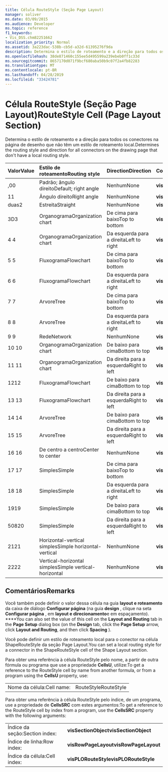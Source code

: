 ```yaml
---
title: Célula RouteStyle (Seção Page Layout)
manager: soliver
ms.date: 03/09/2015
ms.audience: Developer
ms.topic: reference
f1_keywords:
- Vis_DSS.chm82251662
localization_priority: Normal
ms.assetid: 3a223dac-538b-cb5d-a32d-61395276f9da
description: Determina o estilo de roteamento e a direção para todos os conectores na página de desenho que não têm um estilo de roteamento local.
ms.openlocfilehash: 38de871460c155ee5d495599a239ebeb0ff1c33d
ms.sourcegitcommit: 8657170d071f9bcf680aba50b9c07f2a4fb82283
ms.translationtype: MT
ms.contentlocale: pt-BR
ms.lasthandoff: 04/28/2019
ms.locfileid: "33424781"
---
```

# <a name="routestyle-cell-page-layout-section"></a><span data-ttu-id="c6618-103">Célula RouteStyle (Seção Page Layout)</span><span class="sxs-lookup"><span data-stu-id="c6618-103">RouteStyle Cell (Page Layout Section)</span></span>

<span data-ttu-id="c6618-104">Determina o estilo de roteamento e a direção para todos os conectores na página de desenho que não têm um estilo de roteamento local.</span><span class="sxs-lookup"><span data-stu-id="c6618-104">Determines the routing style and direction for all connectors on the drawing page that don't have a local routing style.</span></span>
  
|<span data-ttu-id="c6618-105">**Valor**</span><span class="sxs-lookup"><span data-stu-id="c6618-105">**Value**</span></span>|<span data-ttu-id="c6618-106">**Estilo de roteamento**</span><span class="sxs-lookup"><span data-stu-id="c6618-106">**Routing style**</span></span>|<span data-ttu-id="c6618-107">**Direction**</span><span class="sxs-lookup"><span data-stu-id="c6618-107">**Direction**</span></span>|<span data-ttu-id="c6618-108">**Constante de automação**</span><span class="sxs-lookup"><span data-stu-id="c6618-108">**Automation constant**</span></span>|
|:-----|:-----|:-----|:-----|
|<span data-ttu-id="c6618-109">,0</span><span class="sxs-lookup"><span data-stu-id="c6618-109">0</span></span>  <br/> |<span data-ttu-id="c6618-110">Padrão; ângulo direito</span><span class="sxs-lookup"><span data-stu-id="c6618-110">Default; right angle</span></span>  <br/> |<span data-ttu-id="c6618-111">Nenhum</span><span class="sxs-lookup"><span data-stu-id="c6618-111">None</span></span>  <br/> |<span data-ttu-id="c6618-112">**visLORouteDefault**</span><span class="sxs-lookup"><span data-stu-id="c6618-112">**visLORouteDefault**</span></span> <br/> |
|<span data-ttu-id="c6618-113">1</span><span class="sxs-lookup"><span data-stu-id="c6618-113">1</span></span>  <br/> |<span data-ttu-id="c6618-114">Ângulo direito</span><span class="sxs-lookup"><span data-stu-id="c6618-114">Right angle</span></span>  <br/> |<span data-ttu-id="c6618-115">Nenhum</span><span class="sxs-lookup"><span data-stu-id="c6618-115">None</span></span>  <br/> |<span data-ttu-id="c6618-116">**visLORouteRightAngle**</span><span class="sxs-lookup"><span data-stu-id="c6618-116">**visLORouteRightAngle**</span></span> <br/> |
|<span data-ttu-id="c6618-117">duas</span><span class="sxs-lookup"><span data-stu-id="c6618-117">2</span></span>  <br/> |<span data-ttu-id="c6618-118">Estreita</span><span class="sxs-lookup"><span data-stu-id="c6618-118">Straight</span></span>  <br/> |<span data-ttu-id="c6618-119">Nenhum</span><span class="sxs-lookup"><span data-stu-id="c6618-119">None</span></span>  <br/> |<span data-ttu-id="c6618-120">**visLORouteStraight**</span><span class="sxs-lookup"><span data-stu-id="c6618-120">**visLORouteStraight**</span></span> <br/> |
|<span data-ttu-id="c6618-121">3D</span><span class="sxs-lookup"><span data-stu-id="c6618-121">3</span></span>  <br/> |<span data-ttu-id="c6618-122">Organograma</span><span class="sxs-lookup"><span data-stu-id="c6618-122">Organization chart</span></span>  <br/> |<span data-ttu-id="c6618-123">De cima para baixo</span><span class="sxs-lookup"><span data-stu-id="c6618-123">Top to bottom</span></span>  <br/> |<span data-ttu-id="c6618-124">**visLORouteOrgChartNS**</span><span class="sxs-lookup"><span data-stu-id="c6618-124">**visLORouteOrgChartNS**</span></span> <br/> |
|<span data-ttu-id="c6618-125">4 </span><span class="sxs-lookup"><span data-stu-id="c6618-125">4</span></span>  <br/> |<span data-ttu-id="c6618-126">Organograma</span><span class="sxs-lookup"><span data-stu-id="c6618-126">Organization chart</span></span>  <br/> |<span data-ttu-id="c6618-127">Da esquerda para a direita</span><span class="sxs-lookup"><span data-stu-id="c6618-127">Left to right</span></span>  <br/> |<span data-ttu-id="c6618-128">**visLORouteOrgChartWE**</span><span class="sxs-lookup"><span data-stu-id="c6618-128">**visLORouteOrgChartWE**</span></span> <br/> |
|<span data-ttu-id="c6618-129">5 </span><span class="sxs-lookup"><span data-stu-id="c6618-129">5</span></span>  <br/> |<span data-ttu-id="c6618-130">Fluxograma</span><span class="sxs-lookup"><span data-stu-id="c6618-130">Flowchart</span></span>  <br/> |<span data-ttu-id="c6618-131">De cima para baixo</span><span class="sxs-lookup"><span data-stu-id="c6618-131">Top to bottom</span></span>  <br/> |<span data-ttu-id="c6618-132">**visLORouteFlowchartNS**</span><span class="sxs-lookup"><span data-stu-id="c6618-132">**visLORouteFlowchartNS**</span></span> <br/> |
|<span data-ttu-id="c6618-133">6 </span><span class="sxs-lookup"><span data-stu-id="c6618-133">6</span></span>  <br/> |<span data-ttu-id="c6618-134">Fluxograma</span><span class="sxs-lookup"><span data-stu-id="c6618-134">Flowchart</span></span>  <br/> |<span data-ttu-id="c6618-135">Da esquerda para a direita</span><span class="sxs-lookup"><span data-stu-id="c6618-135">Left to right</span></span>  <br/> |<span data-ttu-id="c6618-136">**visLORouteFlowchartWE**</span><span class="sxs-lookup"><span data-stu-id="c6618-136">**visLORouteFlowchartWE**</span></span> <br/> |
|<span data-ttu-id="c6618-137">7 </span><span class="sxs-lookup"><span data-stu-id="c6618-137">7</span></span>  <br/> |<span data-ttu-id="c6618-138">Arvore</span><span class="sxs-lookup"><span data-stu-id="c6618-138">Tree</span></span>  <br/> |<span data-ttu-id="c6618-139">De cima para baixo</span><span class="sxs-lookup"><span data-stu-id="c6618-139">Top to bottom</span></span>  <br/> |<span data-ttu-id="c6618-140">**visLORouteTreeNS**</span><span class="sxs-lookup"><span data-stu-id="c6618-140">**visLORouteTreeNS**</span></span> <br/> |
|<span data-ttu-id="c6618-141">8 </span><span class="sxs-lookup"><span data-stu-id="c6618-141">8</span></span>  <br/> |<span data-ttu-id="c6618-142">Arvore</span><span class="sxs-lookup"><span data-stu-id="c6618-142">Tree</span></span>  <br/> |<span data-ttu-id="c6618-143">Da esquerda para a direita</span><span class="sxs-lookup"><span data-stu-id="c6618-143">Left to right</span></span>  <br/> |<span data-ttu-id="c6618-144">**visLORouteTreeWE**</span><span class="sxs-lookup"><span data-stu-id="c6618-144">**visLORouteTreeWE**</span></span> <br/> |
|<span data-ttu-id="c6618-145">9 </span><span class="sxs-lookup"><span data-stu-id="c6618-145">9</span></span>  <br/> |<span data-ttu-id="c6618-146">Rede</span><span class="sxs-lookup"><span data-stu-id="c6618-146">Network</span></span>  <br/> |<span data-ttu-id="c6618-147">Nenhum</span><span class="sxs-lookup"><span data-stu-id="c6618-147">None</span></span>  <br/> |<span data-ttu-id="c6618-148">**visLORouteNetwork**</span><span class="sxs-lookup"><span data-stu-id="c6618-148">**visLORouteNetwork**</span></span> <br/> |
|<span data-ttu-id="c6618-149">10 </span><span class="sxs-lookup"><span data-stu-id="c6618-149">10</span></span>  <br/> |<span data-ttu-id="c6618-150">Organograma</span><span class="sxs-lookup"><span data-stu-id="c6618-150">Organization chart</span></span>  <br/> |<span data-ttu-id="c6618-151">De baixo para cima</span><span class="sxs-lookup"><span data-stu-id="c6618-151">Bottom to top</span></span>  <br/> |<span data-ttu-id="c6618-152">**visLORouteOrgChartSN**</span><span class="sxs-lookup"><span data-stu-id="c6618-152">**visLORouteOrgChartSN**</span></span> <br/> |
|<span data-ttu-id="c6618-153">11 </span><span class="sxs-lookup"><span data-stu-id="c6618-153">11</span></span>  <br/> |<span data-ttu-id="c6618-154">Organograma</span><span class="sxs-lookup"><span data-stu-id="c6618-154">Organization chart</span></span>  <br/> |<span data-ttu-id="c6618-155">Da direita para a esquerda</span><span class="sxs-lookup"><span data-stu-id="c6618-155">Right to left</span></span>  <br/> |<span data-ttu-id="c6618-156">**visLORouteOrgChartEW**</span><span class="sxs-lookup"><span data-stu-id="c6618-156">**visLORouteOrgChartEW**</span></span> <br/> |
|<span data-ttu-id="c6618-157">12</span><span class="sxs-lookup"><span data-stu-id="c6618-157">12</span></span>  <br/> |<span data-ttu-id="c6618-158">Fluxograma</span><span class="sxs-lookup"><span data-stu-id="c6618-158">Flowchart</span></span>  <br/> |<span data-ttu-id="c6618-159">De baixo para cima</span><span class="sxs-lookup"><span data-stu-id="c6618-159">Bottom to top</span></span>  <br/> |<span data-ttu-id="c6618-160">**visLORouteFlowchartSN**</span><span class="sxs-lookup"><span data-stu-id="c6618-160">**visLORouteFlowchartSN**</span></span> <br/> |
|<span data-ttu-id="c6618-161">13 </span><span class="sxs-lookup"><span data-stu-id="c6618-161">13</span></span>  <br/> |<span data-ttu-id="c6618-162">Fluxograma</span><span class="sxs-lookup"><span data-stu-id="c6618-162">Flowchart</span></span>  <br/> |<span data-ttu-id="c6618-163">Da direita para a esquerda</span><span class="sxs-lookup"><span data-stu-id="c6618-163">Right to left</span></span>  <br/> |<span data-ttu-id="c6618-164">**visLORouteFlowchartEW**</span><span class="sxs-lookup"><span data-stu-id="c6618-164">**visLORouteFlowchartEW**</span></span> <br/> |
|<span data-ttu-id="c6618-165">14 </span><span class="sxs-lookup"><span data-stu-id="c6618-165">14</span></span>  <br/> |<span data-ttu-id="c6618-166">Arvore</span><span class="sxs-lookup"><span data-stu-id="c6618-166">Tree</span></span>  <br/> |<span data-ttu-id="c6618-167">De baixo para cima</span><span class="sxs-lookup"><span data-stu-id="c6618-167">Bottom to top</span></span>  <br/> |<span data-ttu-id="c6618-168">**visLORouteTreeSN**</span><span class="sxs-lookup"><span data-stu-id="c6618-168">**visLORouteTreeSN**</span></span> <br/> |
|<span data-ttu-id="c6618-169">15 </span><span class="sxs-lookup"><span data-stu-id="c6618-169">15</span></span>  <br/> |<span data-ttu-id="c6618-170">Arvore</span><span class="sxs-lookup"><span data-stu-id="c6618-170">Tree</span></span>  <br/> |<span data-ttu-id="c6618-171">Da direita para a esquerda</span><span class="sxs-lookup"><span data-stu-id="c6618-171">Right to left</span></span>  <br/> |<span data-ttu-id="c6618-172">**visLORouteTreeEW**</span><span class="sxs-lookup"><span data-stu-id="c6618-172">**visLORouteTreeEW**</span></span> <br/> |
|<span data-ttu-id="c6618-173">16 </span><span class="sxs-lookup"><span data-stu-id="c6618-173">16</span></span>  <br/> |<span data-ttu-id="c6618-174">De centro a centro</span><span class="sxs-lookup"><span data-stu-id="c6618-174">Center to center</span></span>  <br/> |<span data-ttu-id="c6618-175">Nenhum</span><span class="sxs-lookup"><span data-stu-id="c6618-175">None</span></span>  <br/> |<span data-ttu-id="c6618-176">**visLORouteCenterToCenter**</span><span class="sxs-lookup"><span data-stu-id="c6618-176">**visLORouteCenterToCenter**</span></span> <br/> |
|<span data-ttu-id="c6618-177">17 </span><span class="sxs-lookup"><span data-stu-id="c6618-177">17</span></span>  <br/> |<span data-ttu-id="c6618-178">Simples</span><span class="sxs-lookup"><span data-stu-id="c6618-178">Simple</span></span>  <br/> |<span data-ttu-id="c6618-179">De cima para baixo</span><span class="sxs-lookup"><span data-stu-id="c6618-179">Top to bottom</span></span>  <br/> |<span data-ttu-id="c6618-180">**visLORouteSimpleNS**</span><span class="sxs-lookup"><span data-stu-id="c6618-180">**visLORouteSimpleNS**</span></span> <br/> |
|<span data-ttu-id="c6618-181">18 </span><span class="sxs-lookup"><span data-stu-id="c6618-181">18</span></span>  <br/> |<span data-ttu-id="c6618-182">Simples</span><span class="sxs-lookup"><span data-stu-id="c6618-182">Simple</span></span>  <br/> |<span data-ttu-id="c6618-183">Da esquerda para a direita</span><span class="sxs-lookup"><span data-stu-id="c6618-183">Left to right</span></span>  <br/> |<span data-ttu-id="c6618-184">**visLORouteSimpleWE**</span><span class="sxs-lookup"><span data-stu-id="c6618-184">**visLORouteSimpleWE**</span></span> <br/> |
|<span data-ttu-id="c6618-185">19</span><span class="sxs-lookup"><span data-stu-id="c6618-185">19</span></span>  <br/> |<span data-ttu-id="c6618-186">Simples</span><span class="sxs-lookup"><span data-stu-id="c6618-186">Simple</span></span>  <br/> |<span data-ttu-id="c6618-187">De baixo para cima</span><span class="sxs-lookup"><span data-stu-id="c6618-187">Bottom to top</span></span>  <br/> |<span data-ttu-id="c6618-188">**visLORouteSimpleSN**</span><span class="sxs-lookup"><span data-stu-id="c6618-188">**visLORouteSimpleSN**</span></span> <br/> |
|<span data-ttu-id="c6618-189">508</span><span class="sxs-lookup"><span data-stu-id="c6618-189">20</span></span>  <br/> |<span data-ttu-id="c6618-190">Simples</span><span class="sxs-lookup"><span data-stu-id="c6618-190">Simple</span></span>  <br/> |<span data-ttu-id="c6618-191">Da direita para a esquerda</span><span class="sxs-lookup"><span data-stu-id="c6618-191">Right to left</span></span>  <br/> |<span data-ttu-id="c6618-192">**visLORouteSimpleEW**</span><span class="sxs-lookup"><span data-stu-id="c6618-192">**visLORouteSimpleEW**</span></span> <br/> |
|<span data-ttu-id="c6618-193">21</span><span class="sxs-lookup"><span data-stu-id="c6618-193">21</span></span>  <br/> |<span data-ttu-id="c6618-194">Horizontal-vertical simples</span><span class="sxs-lookup"><span data-stu-id="c6618-194">Simple horizontal-vertical</span></span>  <br/> |<span data-ttu-id="c6618-195">Nenhum</span><span class="sxs-lookup"><span data-stu-id="c6618-195">None</span></span>  <br/> |<span data-ttu-id="c6618-196">**visLORouteSimpleHV**</span><span class="sxs-lookup"><span data-stu-id="c6618-196">**visLORouteSimpleHV**</span></span> <br/> |
|<span data-ttu-id="c6618-197">22</span><span class="sxs-lookup"><span data-stu-id="c6618-197">22</span></span>  <br/> |<span data-ttu-id="c6618-198">Vertical-horizontal simples</span><span class="sxs-lookup"><span data-stu-id="c6618-198">Simple vertical-horizontal</span></span>  <br/> |<span data-ttu-id="c6618-199">Nenhum</span><span class="sxs-lookup"><span data-stu-id="c6618-199">None</span></span>  <br/> |<span data-ttu-id="c6618-200">**visLORouteSimpleVH**</span><span class="sxs-lookup"><span data-stu-id="c6618-200">**visLORouteSimpleVH**</span></span> <br/> |
   
## <a name="remarks"></a><span data-ttu-id="c6618-201">Comentários</span><span class="sxs-lookup"><span data-stu-id="c6618-201">Remarks</span></span>

<span data-ttu-id="c6618-202">Você também pode definir o valor dessa célula na guia **layout e roteamento** da caixa de diálogo **Configurar página** (na guia **design** , clique na seta **Configurar página** , em **layout e direcionamento**e em espaçamento). \*\*\*\*</span><span class="sxs-lookup"><span data-stu-id="c6618-202">You can also set the value of this cell on the **Layout and Routing** tab in the **Page Setup** dialog box (on the **Design** tab, click the **Page Setup** arrow, click **Layout and Routing**, and then click **Spacing** ).</span></span> 
  
<span data-ttu-id="c6618-203">Você pode definir um estilo de roteamento local para o conector na célula ShapeRouteStyle da seção Page Layout.</span><span class="sxs-lookup"><span data-stu-id="c6618-203">You can set a local routing style for a connector in the ShapeRouteStyle cell of the Shape Layout section.</span></span> 
  
<span data-ttu-id="c6618-204">Para obter uma referência à célula RouteStyle pelo nome, a partir de outra fórmula ou programa que use a propriedade **CellsU**, utilize:</span><span class="sxs-lookup"><span data-stu-id="c6618-204">To get a reference to the RouteStyle cell by name from another formula, or from a program using the **CellsU** property, use:</span></span> 
  
|||
|:-----|:-----|
|<span data-ttu-id="c6618-205">Nome da célula:</span><span class="sxs-lookup"><span data-stu-id="c6618-205">Cell name:</span></span>  <br/> |<span data-ttu-id="c6618-206">RouteStyle</span><span class="sxs-lookup"><span data-stu-id="c6618-206">RouteStyle</span></span>  <br/> |
   
<span data-ttu-id="c6618-207">Para obter uma referência à célula RouteStyle pelo índice, de um programa, use a propriedade de **CellsSRC** com estes argumentos:</span><span class="sxs-lookup"><span data-stu-id="c6618-207">To get a reference to the RouteStyle cell by index from a program, use the **CellsSRC** property with the following arguments:</span></span> 
  
|||
|:-----|:-----|
|<span data-ttu-id="c6618-208">Índice da seção:</span><span class="sxs-lookup"><span data-stu-id="c6618-208">Section index:</span></span>  <br/> |<span data-ttu-id="c6618-209">**visSectionObject**</span><span class="sxs-lookup"><span data-stu-id="c6618-209">**visSectionObject**</span></span> <br/> |
|<span data-ttu-id="c6618-210">Índice de linha:</span><span class="sxs-lookup"><span data-stu-id="c6618-210">Row index:</span></span>  <br/> |<span data-ttu-id="c6618-211">**visRowPageLayout**</span><span class="sxs-lookup"><span data-stu-id="c6618-211">**visRowPageLayout**</span></span> <br/> |
|<span data-ttu-id="c6618-212">Índice da célula:</span><span class="sxs-lookup"><span data-stu-id="c6618-212">Cell index:</span></span>  <br/> |<span data-ttu-id="c6618-213">**visPLORouteStyle**</span><span class="sxs-lookup"><span data-stu-id="c6618-213">**visPLORouteStyle**</span></span> <br/> |
   

